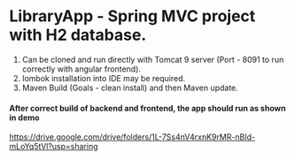 # LibraryApp - Spring MVC project with H2 database.
1. Can be cloned and run directly with Tomcat 9 server (Port - 8091 to run correctly with angular frontend).
2. lombok installation into IDE may be required.
3. Maven Build (Goals - clean install) and then Maven update.

#### After correct build of backend and frontend, the app should run as shown in demo
https://drive.google.com/drive/folders/1L-7Ss4nV4rxnK9rMR-nBId-mLoYq5tVl?usp=sharing
